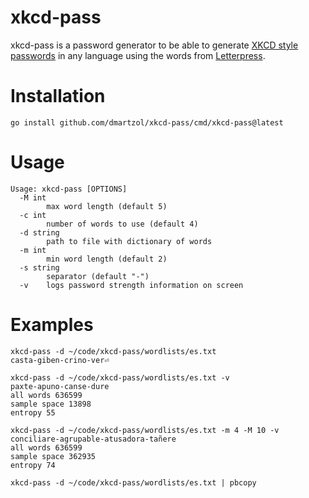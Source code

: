 # xkcd-pass

xkcd-pass is a password generator to be able to generate [XKCD style passwords](https://xkcd.com/936/) in any language using the words from [Letterpress](http://www.atebits.com/letterpress/).

# Installation

```
go install github.com/dmartzol/xkcd-pass/cmd/xkcd-pass@latest
```

# Usage

```
Usage: xkcd-pass [OPTIONS]
  -M int
    	max word length (default 5)
  -c int
    	number of words to use (default 4)
  -d string
    	path to file with dictionary of words
  -m int
    	min word length (default 2)
  -s string
    	separator (default "-")
  -v	logs password strength information on screen
```

# Examples

```
xkcd-pass -d ~/code/xkcd-pass/wordlists/es.txt 
casta-giben-crino-ver⏎ 

xkcd-pass -d ~/code/xkcd-pass/wordlists/es.txt -v
paxte-apuno-canse-dure
all words 636599
sample space 13898
entropy 55

xkcd-pass -d ~/code/xkcd-pass/wordlists/es.txt -m 4 -M 10 -v
conciliare-agrupable-atusadora-tañere
all words 636599
sample space 362935
entropy 74

xkcd-pass -d ~/code/xkcd-pass/wordlists/es.txt | pbcopy
```
